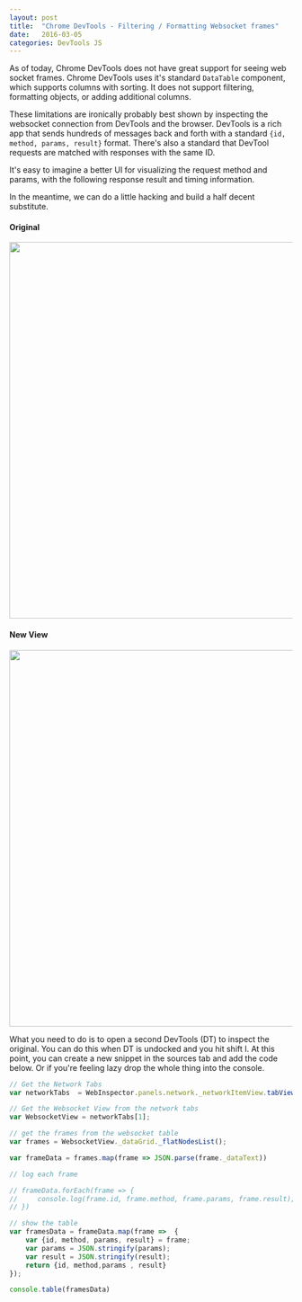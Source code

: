 ```yaml
---
layout: post
title:  "Chrome DevTools - Filtering / Formatting Websocket frames"
date:   2016-03-05
categories: DevTools JS
---
```



As of today, Chrome DevTools does not have great support for seeing web socket frames. Chrome DevTools uses it's standard `DataTable` component, which supports columns with sorting. It does not support filtering, formatting objects, or adding additional columns.

These limitations are ironically probably best shown by inspecting the websocket connection from DevTools and the browser. DevTools is a rich app that sends hundreds of messages back and forth with a standard `{id, method, params, result}` format. There's also a standard that DevTool requests are matched with responses with the same ID.

It's easy to imagine a better UI for visualizing the request method and params, with the following response result and timing information.

In the meantime, we can do a little hacking and build a half decent substitute.

#### Original

<img src="http://f.cl.ly/items/070s0S1b1p3g2b3r0q0L/Screen%20Shot%202016-03-05%20at%2012.13.26%20PM.png" width="670px">

#### New View

<img src="http://f.cl.ly/items/1b0N1f1l3d0j2G1u3O41/Screen%20Shot%202016-03-05%20at%2012.13.19%20PM.png" width="670px">


What you need to do is to open a second DevTools (DT) to inspect the original. You can do this when DT is undocked and you hit <cmd> shift I. At this point, you can create a new snippet in the sources tab and add the code below. Or if you're feeling lazy drop the whole thing into the console.

```js
// Get the Network Tabs
var networkTabs  = WebInspector.panels.network._networkItemView.tabViews();

// Get the Websocket View from the network tabs
var WebsocketView = networkTabs[1];

// get the frames from the websocket table
var frames = WebsocketView._dataGrid._flatNodesList();

var frameData = frames.map(frame => JSON.parse(frame._dataText))

// log each frame

// frameData.forEach(frame => {
//     console.log(frame.id, frame.method, frame.params, frame.result);
// })

// show the table
var framesData = frameData.map(frame =>  {
    var {id, method, params, result} = frame;
    var params = JSON.stringify(params);
    var result = JSON.stringify(result);
    return {id, method,params , result}
});

console.table(framesData)
```
